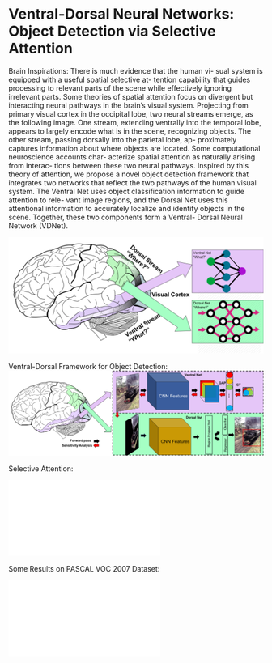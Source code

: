 # Ventral-Dorsal Neural Networks: Object Detection via Selective Attention
Brain Inspirations: 
There is much evidence that the human vi- sual system is equipped with a useful spatial selective at- tention capability that guides processing to relevant parts of the scene while effectively ignoring irrelevant parts. Some theories of spatial attention focus on divergent but interacting neural pathways in the brain’s visual system. Projecting from primary visual cortex in the occipital lobe, two neural streams emerge, as the following image. One stream, extending ventrally into the temporal lobe, appears to largely encode what is in the scene, recognizing objects. The other stream, passing dorsally into the parietal lobe, ap- proximately captures information about where objects are located. Some computational neuroscience accounts char- acterize spatial attention as naturally arising from interac- tions between these two neural pathways. Inspired by this theory of attention, we propose a novel object detection framework that integrates two networks that reflect the two pathways of the human visual system. The Ventral Net uses object classification information to guide attention to rele- vant image regions, and the Dorsal Net uses this attentional information to accurately localize and identify objects in the scene. Together, these two components form a Ventral- Dorsal Neural Network (VDNet).

![Alt text](./Net/brain0.png?raw=true "Title")

Ventral-Dorsal Framework for Object Detection:
![Alt text](./Net/VDNet.png?raw=true "Title")

Selective Attention:

![Alt text](./Net/voc2007.pdf?raw=true "Title")

Some Results on PASCAL VOC 2007 Dataset:

![Alt text](./Net/voc.pdf?raw=true "Title")
